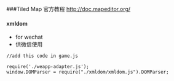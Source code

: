###Tiled Map 官方教程
http://doc.mapeditor.org/

#### xmldom
* for wechat 
* 供微信使用

```
//add this code in game.js

require('./weapp-adapter.js');
window.DOMParser = require("./xmldom/xmldom.js").DOMParser;
```